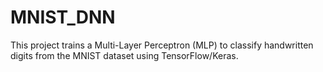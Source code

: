 # MNIST_DNN
This project trains a Multi-Layer Perceptron (MLP) to classify handwritten digits from the MNIST dataset using TensorFlow/Keras.
